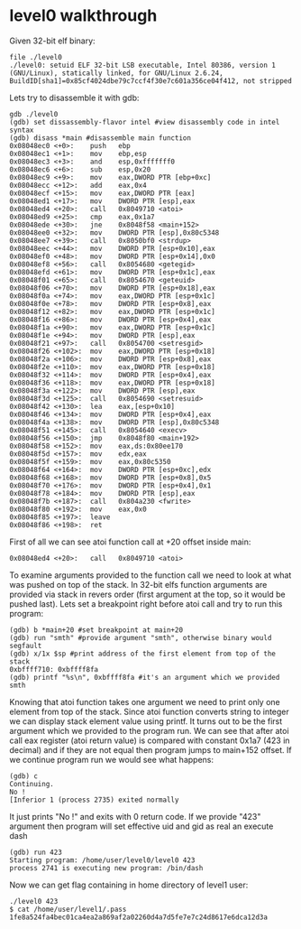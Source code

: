 # level0 walkthrough
Given 32-bit elf binary:

    file ./level0 
    ./level0: setuid ELF 32-bit LSB executable, Intel 80386, version 1 (GNU/Linux), statically linked, for GNU/Linux 2.6.24, BuildID[sha1]=0x85cf4024dbe79c7ccf4f30e7c601a356ce04f412, not stripped

Lets try to disassemble it with gdb:
    
    gdb ./level0
    (gdb) set dissassembly-flavor intel #view disassembly code in intel syntax
    (gdb) disass *main #disassemble main function
    0x08048ec0 <+0>:	push   ebp
    0x08048ec1 <+1>:	mov    ebp,esp
    0x08048ec3 <+3>:	and    esp,0xfffffff0
    0x08048ec6 <+6>:	sub    esp,0x20
    0x08048ec9 <+9>:	mov    eax,DWORD PTR [ebp+0xc]
    0x08048ecc <+12>:	add    eax,0x4
    0x08048ecf <+15>:	mov    eax,DWORD PTR [eax]
    0x08048ed1 <+17>:	mov    DWORD PTR [esp],eax
    0x08048ed4 <+20>:	call   0x8049710 <atoi>
    0x08048ed9 <+25>:	cmp    eax,0x1a7
    0x08048ede <+30>:	jne    0x8048f58 <main+152>
    0x08048ee0 <+32>:	mov    DWORD PTR [esp],0x80c5348
    0x08048ee7 <+39>:	call   0x8050bf0 <strdup>
    0x08048eec <+44>:	mov    DWORD PTR [esp+0x10],eax
    0x08048ef0 <+48>:	mov    DWORD PTR [esp+0x14],0x0
    0x08048ef8 <+56>:	call   0x8054680 <getegid>
    0x08048efd <+61>:	mov    DWORD PTR [esp+0x1c],eax
    0x08048f01 <+65>:	call   0x8054670 <geteuid>
    0x08048f06 <+70>:	mov    DWORD PTR [esp+0x18],eax
    0x08048f0a <+74>:	mov    eax,DWORD PTR [esp+0x1c]
    0x08048f0e <+78>:	mov    DWORD PTR [esp+0x8],eax
    0x08048f12 <+82>:	mov    eax,DWORD PTR [esp+0x1c]
    0x08048f16 <+86>:	mov    DWORD PTR [esp+0x4],eax
    0x08048f1a <+90>:	mov    eax,DWORD PTR [esp+0x1c]
    0x08048f1e <+94>:	mov    DWORD PTR [esp],eax
    0x08048f21 <+97>:	call   0x8054700 <setresgid>
    0x08048f26 <+102>:	mov    eax,DWORD PTR [esp+0x18]
    0x08048f2a <+106>:	mov    DWORD PTR [esp+0x8],eax
    0x08048f2e <+110>:	mov    eax,DWORD PTR [esp+0x18]
    0x08048f32 <+114>:	mov    DWORD PTR [esp+0x4],eax
    0x08048f36 <+118>:	mov    eax,DWORD PTR [esp+0x18]
    0x08048f3a <+122>:	mov    DWORD PTR [esp],eax
    0x08048f3d <+125>:	call   0x8054690 <setresuid>
    0x08048f42 <+130>:	lea    eax,[esp+0x10]
    0x08048f46 <+134>:	mov    DWORD PTR [esp+0x4],eax
    0x08048f4a <+138>:	mov    DWORD PTR [esp],0x80c5348
    0x08048f51 <+145>:	call   0x8054640 <execv>
    0x08048f56 <+150>:	jmp    0x8048f80 <main+192>
    0x08048f58 <+152>:	mov    eax,ds:0x80ee170
    0x08048f5d <+157>:	mov    edx,eax
    0x08048f5f <+159>:	mov    eax,0x80c5350
    0x08048f64 <+164>:	mov    DWORD PTR [esp+0xc],edx
    0x08048f68 <+168>:	mov    DWORD PTR [esp+0x8],0x5
    0x08048f70 <+176>:	mov    DWORD PTR [esp+0x4],0x1
    0x08048f78 <+184>:	mov    DWORD PTR [esp],eax
    0x08048f7b <+187>:	call   0x804a230 <fwrite>
    0x08048f80 <+192>:	mov    eax,0x0
    0x08048f85 <+197>:	leave  
    0x08048f86 <+198>:	ret

First of all we can see atoi function call at +20 offset inside main:

    0x08048ed4 <+20>:	call   0x8049710 <atoi>

To examine arguments provided to the function call we need to look at what was pushed on top of the stack.
In 32-bit elfs function arguments are provided via stack in revers order (first argument at the top, so it would be pushed last).
Lets set a breakpoint right before atoi call and try to run this program:

    (gdb) b *main+20 #set breakpoint at main+20
    (gdb) run "smth" #provide argument "smth", otherwise binary would segfault
    (gdb) x/1x $sp #print address of the first element from top of the stack
    0xbffff710:	0xbffff8fa
    (gdb) printf "%s\n", 0xbffff8fa #it's an argument which we provided
    smth

Knowing that atoi function takes one argument we need to print only one element from top of the stack.
Since atoi function converts string to integer we can display stack element value using printf.
It turns out to be the first argument which we provided to the program run.
We can see that after atoi call eax register (atoi return value) is compared with constant 0x1a7 (423 in decimal) and if they are not equal then program jumps to main+152 offset.
If we continue program run we would see what happens:

    (gdb) c
    Continuing.
    No !
    [Inferior 1 (process 2735) exited normally

It just prints "No !" and exits with 0 return code.
If we provide "423" argument then program will set effective uid and gid as real an execute dash

    (gdb) run 423
    Starting program: /home/user/level0/level0 423
    process 2741 is executing new program: /bin/dash

Now we can get flag containing in home directory of level1 user:

    ./level0 423
    $ cat /home/user/level1/.pass
    1fe8a524fa4bec01ca4ea2a869af2a02260d4a7d5fe7e7c24d8617e6dca12d3a